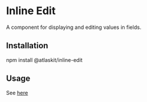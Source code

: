 # Inline Edit

A component for displaying and editing values in fields.

## Installation

npm install @atlaskit/inline-edit

## Usage

See [here](https://atlaskit.atlassian.com/packages/elements/inline-edit)
